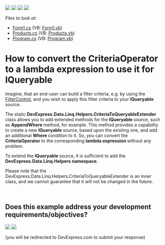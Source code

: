 <!-- default badges list -->
![](https://img.shields.io/endpoint?url=https://codecentral.devexpress.com/api/v1/VersionRange/128582972/11.2.5%2B)
[![](https://img.shields.io/badge/Open_in_DevExpress_Support_Center-FF7200?style=flat-square&logo=DevExpress&logoColor=white)](https://supportcenter.devexpress.com/ticket/details/E2596)
[![](https://img.shields.io/badge/📖_How_to_use_DevExpress_Examples-e9f6fc?style=flat-square)](https://docs.devexpress.com/GeneralInformation/403183)
[![](https://img.shields.io/badge/💬_Leave_Feedback-feecdd?style=flat-square)](#does-this-example-address-your-development-requirementsobjectives)
<!-- default badges end -->
<!-- default file list -->
*Files to look at*:

* [Form1.cs](./CS/WindowsFormsApplication152/Form1.cs) (VB: [Form1.vb](./VB/WindowsFormsApplication152/Form1.vb))
* [Products.cs](./CS/WindowsFormsApplication152/Products.cs) (VB: [Products.vb](./VB/WindowsFormsApplication152/Products.vb))
* [Program.cs](./CS/WindowsFormsApplication152/Program.cs) (VB: [Program.vb](./VB/WindowsFormsApplication152/Program.vb))
<!-- default file list end -->
# How to convert the CriteriaOperator to a lambda expression to use it for IQueryable


<p>Imagine, that an end-user can build a filter criteria, e.g. by using the <a href="http://documentation.devexpress.com/#WindowsForms/clsDevExpressXtraEditorsFilterControltopic"><u>FilterControl</u></a>, and you wish to apply this filter criteria to your <strong>IQueryable </strong>source.</p>
<p>The static <strong>DevExpress.Data.Linq.Helpers.CriteriaToQueryableExtender</strong> class allows you to add extended methods for the <strong>IQueryable </strong>source, such as <strong>AppendWhere </strong>method, for example. This method provides a capability to create a new <strong>IQueryable </strong>source, based upon the existing one, and add an additional <strong>Where </strong>condition to it. So, you can convert the <strong>CriteriaOperator </strong>to the corresponding <strong>lambda </strong><strong>expression </strong>without any problem.</p>
<p>To extend the <strong>IQueryable </strong>source, it is sufficient to add the <strong>DevExpress.Data.Linq.Helpers namespace</strong>.</p>
<p>Please note that the DevExpress.Data.Linq.Helpers.CriteriaToQueryableExtender is an inner class, and we cannot guarantee that it will not be changed in the future.</p>

<br/>


<!-- feedback -->
## Does this example address your development requirements/objectives?

[<img src="https://www.devexpress.com/support/examples/i/yes-button.svg"/>](https://www.devexpress.com/support/examples/survey.xml?utm_source=github&utm_campaign=XDL_how-to-convert-the-criteriaoperator-to-a-lambda-expression-to-use-it-for-iqueryable-e2596&~~~was_helpful=yes) [<img src="https://www.devexpress.com/support/examples/i/no-button.svg"/>](https://www.devexpress.com/support/examples/survey.xml?utm_source=github&utm_campaign=XDL_how-to-convert-the-criteriaoperator-to-a-lambda-expression-to-use-it-for-iqueryable-e2596&~~~was_helpful=no)

(you will be redirected to DevExpress.com to submit your response)
<!-- feedback end -->
